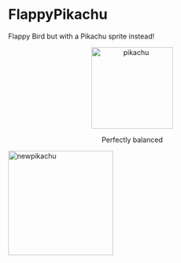 # FlappyPikachu
Flappy Bird but with a Pikachu sprite instead!
<div align="center">
<img width="166" alt="pikachu" src="https://user-images.githubusercontent.com/77471578/117561302-bd5a6180-b063-11eb-9886-8b38d660fdb5.png">

<p>Perfectly balanced</p>
</div>


<img width="213" alt="newpikachu" src="https://user-images.githubusercontent.com/77471578/117561344-10341900-b064-11eb-9137-b616e3962283.PNG">
